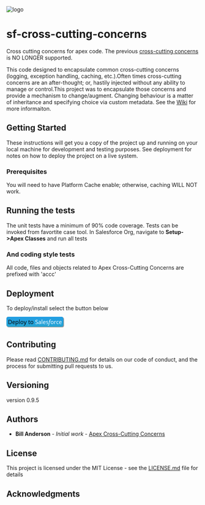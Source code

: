 
![logo](https://github.com/bjanderson70/sf-cross-cutting-concerns/blob/master/imgs/logo.png)
# sf-cross-cutting-concerns
Cross cutting concerns for apex code. The previous [cross-cutting concerns](https://github.com/bjanderson70/Apex-Cross-Cutting-Concerns) is NO LONGER supported.

This code designed to encapsulate common cross-cutting concerns (logging, exception handling, caching, etc.).Often times cross-cutting concerns are an after-thought; or, hastily injected without any ability to manage or control.This project was to encapsulate those concerns and provide a mechanism to change/augment. Changing behaviour is a matter of inheritance and specifying choice via custom metadata. See the [Wiki](https://github.com/bjanderson70/sf-cross-cutting-concerns/wiki) for more informaiton.

## Getting Started

These instructions will get you a copy of the project up and running on your local machine for development and testing purposes. See deployment for notes on how to deploy the project on a live system.

### Prerequisites

You will need to have Platform Cache enable; otherwise, caching WILL NOT work.

## Running the tests

The unit tests have a minimum of 90% code coverage. Tests can be invoked from favortite case tool.
In Salesforce Org, navigate to **Setup->Apex Classes** and run all tests

### And coding style tests

All code, files and objects related to Apex Cross-Cutting Concerns are prefixed with 'accc'

## Deployment

To deploy/install select the button below

<a href="https://githubsfdeploy.herokuapp.com/app/githubdeploy/bjanderson70/sf-cross-cutting-concerns">
  <img alt="Deploy to Salesforce"
       src="imgs/deploy_to_sf.png">
</a>


## Contributing

Please read [CONTRIBUTING.md](sf-cross-cutting-concerns/Contributing) for details on our code of conduct, and the process for submitting pull requests to us.

## Versioning

version 0.9.5

## Authors

* **Bill Anderson** - *Initial work* - [Apex Cross-Cutting Concerns](https://github.com/bjanderson70)

## License

This project is licensed under the MIT License - see the [LICENSE.md](LICENSE.md) file for details

## Acknowledgments



